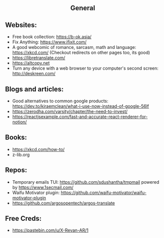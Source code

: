 <h2 align="center">General</h2>

## Websites:
 * Free book collection: https://b-ok.asia/
 * Fix Anything: https://www.ifixit.com/
 * A good webcomic of romance, sarcasm, math and language: https://xkcd.com/ (Checkout redirects on other pages too, its good)
 * https://libretranslate.com/
 * https://altcopy.net
 * Turn any device with a web browser to your computer's second screen: http://deskreen.com/

## Blogs and articles:
 * Good alternatives to common google products: https://dev.to/kiraemclean/what-i-use-now-instead-of-google-56lf
 * https://zerodha.com/varsity/chapter/the-need-to-invest/
 * https://reactjsexample.com/fast-and-accurate-react-renderer-for-notion/

## Books:
 * https://xkcd.com/how-to/
 * z-lib.org

## Repos:
  * Temporary emails TUI: https://github.com/sdushantha/tmpmail powered by https://www.1secmail.com/
  * Waifu Motivator plugin: https://github.com/waifu-motivator/waifu-motivator-plugin
  * https://github.com/argosopentech/argos-translate

## Free Creds:
 * https://pastebin.com/u/X-Revan-AR/1
